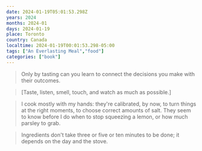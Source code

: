 ```yaml
---
date: 2024-01-19T05:01:53.298Z
years: 2024
months: 2024-01
days: 2024-01-19
place: Toronto
country: Canada
localtime: 2024-01-19T00:01:53.298-05:00
tags: ["An Everlasting Meal","food"]
categories: ["book"]
---
```

> Only by tasting can you learn to connect the decisions you make with their outcomes.

> [Taste, listen, smell, touch, and watch as much as possible.]

> I cook mostly with my hands: they're calibrated, by now, to turn things at the right moments, to choose correct amounts of salt. They seem to know before I do when to stop squeezing a lemon, or how much parsley to grab.

> Ingredients don't take three or five or ten minutes to be done; it depends on the day and the stove.
